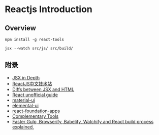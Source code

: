 # Reactjs Introduction


## Overview

```
npm install -g react-tools
```

```
jsx --watch src/js/ src/build/
```

## 附录
- [JSX in Depth](https://facebook.github.io/react/docs/jsx-in-depth.html)
- [ReactJS中文技术站](http://www.reactjs-china.com/)
- [Diffs between JSX and HTML](https://facebook.github.io/react/docs/jsx-gotchas.html)
- [React unofficial guide](http://ricostacruz.com/cheatsheets/react.html)
- [material-ui](http://material-ui.com/)
- [elemental-ui](http://elemental-ui.com/)
- [react-foundation-apps](http://webrafter.com/opensource/react-foundation-apps/install)
- [Complementary Tools](https://github.com/facebook/react/wiki/Complementary-Tools)
- [Faster Gulp, Browserify, Babelify, Watchify and React build process explained.](http://mikevalstar.com/post/fast-gulp-browserify-babelify-watchify-react-build/)
